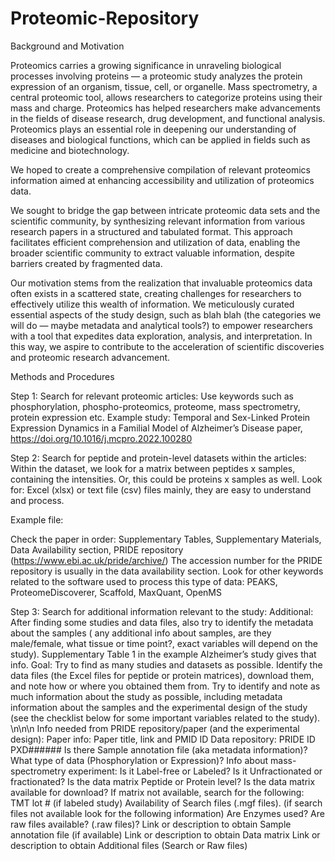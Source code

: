 # Proteomic-Repository

Background and Motivation

Proteomics carries a growing significance in unraveling biological processes involving proteins — a proteomic study analyzes the protein expression of an organism, tissue, cell, or organelle. Mass spectrometry, a central proteomic tool, allows researchers to categorize proteins using their mass and charge. Proteomics has helped researchers make advancements in the fields of disease research, drug development, and functional analysis. Proteomics plays an essential role in deepening our understanding of diseases and biological functions, which can be applied in fields such as medicine and biotechnology. 

We hoped to create a comprehensive compilation of relevant proteomics information aimed at enhancing accessibility and utilization of proteomics data. 

We sought to bridge the gap between intricate proteomic data sets and the scientific community, by synthesizing relevant information from various research papers in a structured and tabulated format. This approach facilitates efficient comprehension and utilization of data, enabling the broader scientific community to extract valuable information, despite barriers created by fragmented data. 

Our motivation stems from the realization that invaluable proteomics data often exists in a scattered state, creating challenges for researchers to effectively utilize this wealth of information. We meticulously curated essential aspects of the study design, such as blah blah (the categories we will do — maybe metadata and analytical tools?) to empower researchers with a tool that expedites data exploration, analysis, and interpretation. In this way, we aspire to contribute to the acceleration of scientific discoveries and proteomic research advancement.






Methods and Procedures

Step 1: Search for relevant proteomic articles: 
Use keywords such as phosphorylation, phospho-proteomics, proteome, mass spectrometry, protein expression etc.
Example study: Temporal and Sex-Linked Protein Expression Dynamics in a Familial Model of Alzheimer’s Disease paper, https://doi.org/10.1016/j.mcpro.2022.100280

Step 2: Search for peptide and protein-level datasets within the articles:
Within the dataset, we look for a matrix between peptides x samples, containing the intensities. Or, this could be proteins x samples as well. 
Look for: Excel (xlsx) or text file (csv) files mainly, they are easy to understand and process. 

Example file:


Check the paper in order: Supplementary Tables, Supplementary Materials, Data Availability section, PRIDE repository (https://www.ebi.ac.uk/pride/archive/)
The accession number for the PRIDE repository is usually in the data availability section. 
Look for other keywords related to the software used to process this type of data: PEAKS, ProteomeDiscoverer, Scaffold, MaxQuant, OpenMS

Step 3: Search for additional information relevant to the study:
Additional: After finding some studies and data files, also try to identify the metadata about the samples ( any additional info about samples, are they male/female, what tissue or time point?, exact variables will depend on the study). Supplementary Table 1 in the example Alzheimer’s study gives that info. 
Goal: Try to find as many studies and datasets as possible. Identify the data files (the Excel files for peptide or protein matrices), download them, and note how or where you obtained them from. 
Try to identify and note as much information about the study as possible, including metadata information about the samples and the experimental design of the study (see the checklist below for some important variables related to the study).
\n\n\n
Info needed from PRIDE repository/paper (and the experimental design):
Paper info: Paper title, link and PMID ID
Data repository: PRIDE ID PXD######
Is there Sample annotation file (aka metadata information)?
What type of data (Phosphorylation or Expression)?
Info about mass-spectrometry experiment:
Is it Label-free or Labeled?
Is it Unfractionated or fractionated?
Is the data matrix Peptide or Protein level?
Is the data matrix available for download? If matrix not available, search for the following:
TMT lot # (if labeled study)
Availability of Search files (.mgf files). (if search files not available look for the following information)
Are Enzymes used?
Are raw files available? (.raw files)?
Link or description to obtain Sample annotation file (if available)
Link or description to obtain Data matrix
Link or description to obtain Additional files (Search or Raw files)
